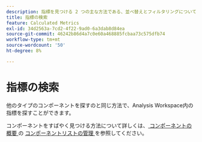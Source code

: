 ```yaml
---
description: 指標を見つける 2 つの主な方法である、並べ替えとフィルタリングについて説明します。
title: 指標の検索
feature: Calculated Metrics
exl-id: 34d2563a-7cd2-4f22-9ad0-6a3dab8d84ea
source-git-commit: 46242b86d4a7c0e60a468885fcbaa73c575dfb74
workflow-type: tm+mt
source-wordcount: '50'
ht-degree: 8%

---
```


# 指標の検索

他のタイプのコンポーネントを探すのと同じ方法で、Analysis Workspace内の指標を探すことができます。

コンポーネントをすばやく見つける方法について詳しくは、[ コンポーネントの概要 ](/help/components/overview.md#manage-the-component-list) の [ コンポーネントリストの管理 ](/help/components/overview.md) を参照してください。

